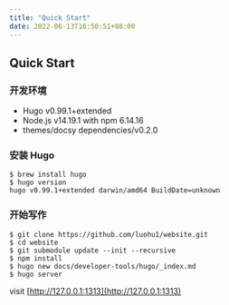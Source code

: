 ```yaml
---
title: "Quick Start"
date: 2022-06-13T16:50:51+08:00
---
```


## Quick Start

### 开发环境

- Hugo v0.99.1+extended
- Node.js v14.19.1 with npm 6.14.16
- themes/docsy dependencies/v0.2.0

### 安装 Hugo

```shell
$ brew install hugo
$ hugo version
hugo v0.99.1+extended darwin/amd64 BuildDate=unknown
```

### 开始写作

```shell
$ git clone https://github.com/luohu1/website.git
$ cd website
$ git submodule update --init --recursive
$ npm install
$ hugo new docs/developer-tools/hugo/_index.md
$ hugo server
```

visit [http://127.0.0.1:1313](http://127.0.0.1:1313)
